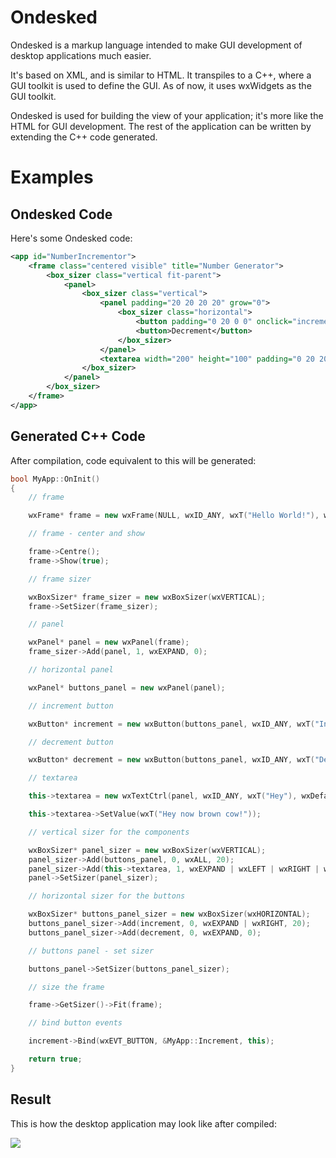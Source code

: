 # Ondesked

Ondesked is a markup language intended to make GUI development of desktop applications much easier.

It's based on XML, and is similar to HTML. It transpiles to a C++, where a GUI toolkit is used to define the GUI. As of now, it uses wxWidgets as the GUI toolkit.

Ondesked is used for building the view of your application; it's more like the HTML for GUI development. The rest of the application can be written by extending the C++ code generated.

# Examples

## Ondesked Code

Here's some Ondesked code:

```xml
<app id="NumberIncrementor">
    <frame class="centered visible" title="Number Generator">
        <box_sizer class="vertical fit-parent">
            <panel>
                <box_sizer class="vertical">
                    <panel padding="20 20 20 20" grow="0">
                        <box_sizer class="horizontal">
                            <button padding="0 20 0 0" onclick="increment">Increment</button>
                            <button>Decrement</button>
                        </box_sizer>
                    </panel>
                    <textarea width="200" height="100" padding="0 20 20 20" grow="1">Hey now brown cow!</textarea>
                </box_sizer>
            </panel>
        </box_sizer>
    </frame>
</app>
```

## Generated C++ Code

After compilation, code equivalent to this will be generated:

```cpp
bool MyApp::OnInit()
{
    // frame

    wxFrame* frame = new wxFrame(NULL, wxID_ANY, wxT("Hello World!"), wxDefaultPosition, wxDefaultSize);

    // frame - center and show

    frame->Centre();
    frame->Show(true);

    // frame sizer

    wxBoxSizer* frame_sizer = new wxBoxSizer(wxVERTICAL);
    frame->SetSizer(frame_sizer);

    // panel

    wxPanel* panel = new wxPanel(frame);
    frame_sizer->Add(panel, 1, wxEXPAND, 0);

    // horizontal panel

    wxPanel* buttons_panel = new wxPanel(panel);

    // increment button

    wxButton* increment = new wxButton(buttons_panel, wxID_ANY, wxT("Increment"));

    // decrement button

    wxButton* decrement = new wxButton(buttons_panel, wxID_ANY, wxT("Decrement"));

    // textarea

    this->textarea = new wxTextCtrl(panel, wxID_ANY, wxT("Hey"), wxDefaultPosition, wxSize(500, 300), wxTE_MULTILINE);

    this->textarea->SetValue(wxT("Hey now brown cow!"));

    // vertical sizer for the components

    wxBoxSizer* panel_sizer = new wxBoxSizer(wxVERTICAL);
    panel_sizer->Add(buttons_panel, 0, wxALL, 20);
    panel_sizer->Add(this->textarea, 1, wxEXPAND | wxLEFT | wxRIGHT | wxBOTTOM, 20);
    panel->SetSizer(panel_sizer);

    // horizontal sizer for the buttons

    wxBoxSizer* buttons_panel_sizer = new wxBoxSizer(wxHORIZONTAL);
    buttons_panel_sizer->Add(increment, 0, wxEXPAND | wxRIGHT, 20);
    buttons_panel_sizer->Add(decrement, 0, wxEXPAND, 0);

    // buttons panel - set sizer

    buttons_panel->SetSizer(buttons_panel_sizer);

    // size the frame

    frame->GetSizer()->Fit(frame);

    // bind button events

    increment->Bind(wxEVT_BUTTON, &MyApp::Increment, this);

    return true;
}
```

## Result

This is how the desktop application may look like after compiled:

<img src="https://raw.githubusercontent.com/nahiyan/ondesked/master/docs/images/result.png"/>